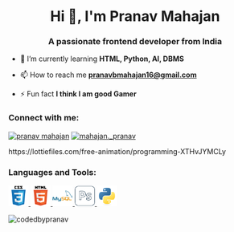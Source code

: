 <h1 align="center">Hi 👋, I'm Pranav Mahajan</h1>
<h3 align="center">A passionate frontend developer from India</h3>

- 🌱 I’m currently learning **HTML, Python, AI, DBMS**

- 📫 How to reach me **pranavbmahajan16@gmail.com**

- ⚡ Fun fact **I think I am good Gamer**

<h3 align="left">Connect with me:</h3>
<p align="left">
<a href="https://linkedin.com/in/pranav mahajan" target="blank"><img align="center" src="https://raw.githubusercontent.com/rahuldkjain/github-profile-readme-generator/master/src/images/icons/Social/linked-in-alt.svg" alt="pranav mahajan" height="30" width="40" /></a>
<a href="https://instagram.com/mahajan._pranav" target="blank"><img align="center" src="https://raw.githubusercontent.com/rahuldkjain/github-profile-readme-generator/master/src/images/icons/Social/instagram.svg" alt="mahajan._pranav" height="30" width="40" /></a>
</p>
https://lottiefiles.com/free-animation/programming-XTHvJYMCLy
<h3 align="left">Languages and Tools:</h3>
<p align="left"> <a href="https://www.w3schools.com/css/" target="_blank" rel="noreferrer"> <img src="https://raw.githubusercontent.com/devicons/devicon/master/icons/css3/css3-original-wordmark.svg" alt="css3" width="40" height="40"/> </a> <a href="https://www.w3.org/html/" target="_blank" rel="noreferrer"> <img src="https://raw.githubusercontent.com/devicons/devicon/master/icons/html5/html5-original-wordmark.svg" alt="html5" width="40" height="40"/> </a> <a href="https://www.mysql.com/" target="_blank" rel="noreferrer"> <img src="https://raw.githubusercontent.com/devicons/devicon/master/icons/mysql/mysql-original-wordmark.svg" alt="mysql" width="40" height="40"/> </a> <a href="https://www.photoshop.com/en" target="_blank" rel="noreferrer"> <img src="https://raw.githubusercontent.com/devicons/devicon/master/icons/photoshop/photoshop-line.svg" alt="photoshop" width="40" height="40"/> </a> <a href="https://www.python.org" target="_blank" rel="noreferrer"> <img src="https://raw.githubusercontent.com/devicons/devicon/master/icons/python/python-original.svg" alt="python" width="40" height="40"/> </a> </p>

<p><img align="center" src="https://github-readme-stats.vercel.app/api/top-langs?username=codedbypranav&show_icons=true&locale=en&layout=compact" alt="codedbypranav" /></p>
